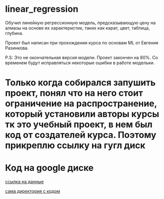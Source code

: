 # linear_regression

Обучил линейную регрессионную модель, предсказывающую цену на алмазы на основе их характеристик, таких как карат, цвет, таблица, глубина.

Проект был написан при прохождении курса по основам ML от Евгения Разинкова.

P.S: Это не окончательная версия модели. Проект закончен на 80%. Со временем будут исправляться некоторые ошибки в работе модельки.

# Только когда собирался запушить проект, понял что на него стоит ограничение на распространение, который установили авторы курсы тк это учебный проект, в нем был код от создателей курса. Поэтому прикреплю ссылку на гугл диск
# Код на google диске
[ссылка на данные](https://drive.google.com/drive/folders/17v9anrRTJFjU0WYnbmJnhenC6v8szj8G?usp=drive_link )


[сама директория с кодом](https://drive.google.com/drive/folders/1P5pbSSdGjwj9Olp1C3ilbzLX0KkXQqHx?usp=drive_link) 
